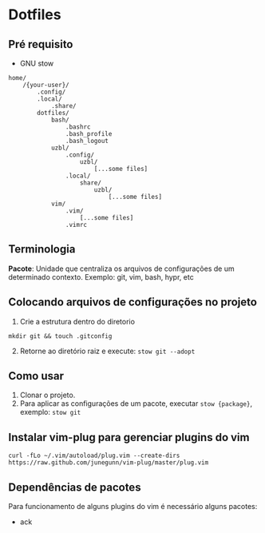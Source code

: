# Dotfiles

## Pré requisito

- GNU stow
```
home/
    /{your-user}/
        .config/
        .local/
            .share/
        dotfiles/
            bash/
                .bashrc
                .bash_profile
                .bash_logout
            uzbl/
                .config/
                    uzbl/
                        [...some files]
                .local/
                    share/
                        uzbl/
                            [...some files]
            vim/
                .vim/
                    [...some files]
                .vimrc
```

## Terminologia

**Pacote**: Unidade que centraliza os arquivos de configurações de um determinado contexto. Exemplo: git, vim, bash, hypr, etc


## Colocando arquivos de configurações no projeto

1. Crie a estrutura dentro do diretorio

`mkdir git && touch .gitconfig`

2. Retorne ao diretório raiz e execute: `stow git --adopt`

## Como usar

1. Clonar o projeto.
2. Para aplicar as configurações de um pacote, executar `stow {package}`, exemplo: `stow git`

## Instalar vim-plug para gerenciar plugins do vim

```
curl -fLo ~/.vim/autoload/plug.vim --create-dirs https://raw.github.com/junegunn/vim-plug/master/plug.vim
```

## Dependências de pacotes

Para funcionamento de alguns plugins do vim é necessário alguns pacotes:

- ack 


